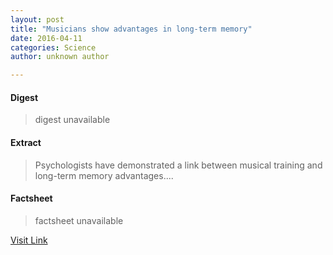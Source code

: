 ```yaml
---
layout: post
title: "Musicians show advantages in long-term memory"
date: 2016-04-11
categories: Science
author: unknown author

---
```



#### Digest
>digest unavailable

#### Extract
>Psychologists have demonstrated a link between musical training and long-term memory advantages....

#### Factsheet
>factsheet unavailable

[Visit Link](http://feeds.sciencedaily.com/~r/sciencedaily/~3/QvAcuA1Wtnc/141118125554.htm)


